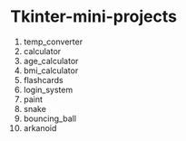 # Tkinter-mini-projects

1. temp_converter
2. calculator
3. age_calculator
4. bmi_calculator
5. flashcards
6. login_system
7. paint
8. snake
9. bouncing_ball
10. arkanoid
